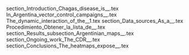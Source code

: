 section_Introduction_Chagas_disease_is__.tex
In_Argentina_vector_control_campaigns__.tex
The_dynamic_interaction_of_the__1.tex
section_Data_sources_As_a__.tex
Procedimiento_Obtener_la_lista_de__.tex
section_Results_subsection_Argentinian_maps__.tex
section_Ongoing_work_The_CDR__.tex
section_Conclusions_The_heatmaps_expose__.tex